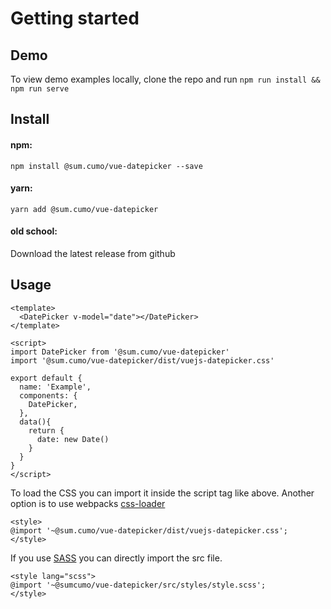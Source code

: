 # Getting started

## Demo

To view demo examples locally, clone the repo and run `npm run install && npm run serve`

## Install

#### npm:

`npm install @sum.cumo/vue-datepicker --save`

#### yarn:

`yarn add @sum.cumo/vue-datepicker`

#### old school:

Download the latest release from github

## Usage

```vue
<template>
  <DatePicker v-model="date"></DatePicker>
</template>

<script>
import DatePicker from '@sum.cumo/vue-datepicker'
import '@sum.cumo/vue-datepicker/dist/vuejs-datepicker.css'

export default {
  name: 'Example',
  components: {
    DatePicker,
  },
  data(){
    return {
      date: new Date()
    }
  }
}
</script>
```

To load the CSS you can import it inside the script tag like above.
Another option is to use webpacks [css-loader](https://webpack.js.org/loaders/css-loader/)
```
<style>
@import '~@sum.cumo/vue-datepicker/dist/vuejs-datepicker.css';
</style>
```

If you use [SASS](https://sass-lang.com/) you can directly import the src file.

```
<style lang="scss">
@import '~@sumcumo/vue-datepicker/src/styles/style.scss';
</style>
```
